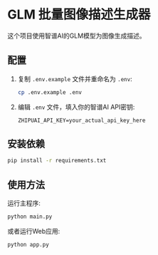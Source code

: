 # GLM 批量图像描述生成器

这个项目使用智谱AI的GLM模型为图像生成描述。

## 配置

1. 复制 `.env.example` 文件并重命名为 `.env`:
   ```bash
   cp .env.example .env
   ```

2. 编辑 `.env` 文件，填入你的智谱AI API密钥:
   ```
   ZHIPUAI_API_KEY=your_actual_api_key_here
   ```

## 安装依赖

```bash
pip install -r requirements.txt
```

## 使用方法

运行主程序:
```bash
python main.py
```

或者运行Web应用:
```bash
python app.py
```